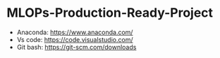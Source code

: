 # MLOPs-Production-Ready-Project

- Anaconda: https://www.anaconda.com/
- Vs code: https://code.visualstudio.com/
- Git bash: https://git-scm.com/downloads